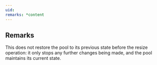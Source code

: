```yaml
---
uid: 
remarks: *content
---
```

## Remarks  
 This does not restore the pool to its previous state before the             resize operation: it only stops any further changes being made,             and the pool maintains its current state.